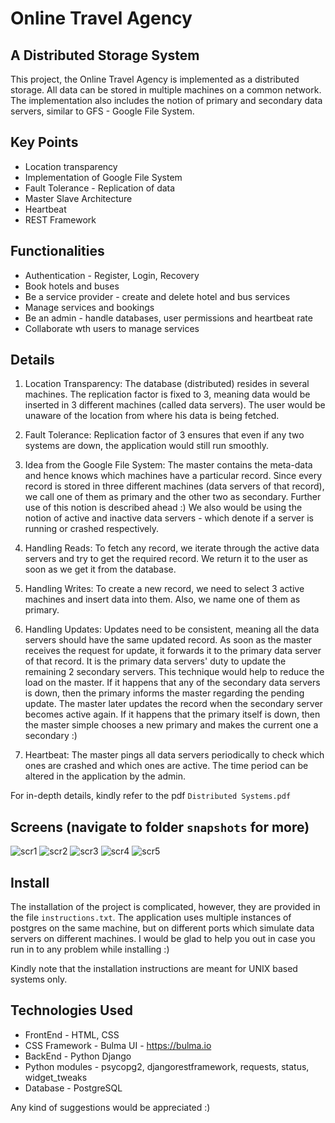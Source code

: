 # Online Travel Agency
## A Distributed Storage System

This project, the Online Travel Agency is implemented as a distributed storage. All data can be stored in multiple machines on a common network. The implementation also includes the notion of primary and secondary data servers, similar to GFS - Google File System.

## Key Points

* Location transparency
* Implementation of Google File System
* Fault Tolerance - Replication of data
* Master Slave Architecture
* Heartbeat
* REST Framework

## Functionalities

* Authentication - Register, Login, Recovery
* Book hotels and buses
* Be a service provider - create and delete hotel and bus services
* Manage services and bookings
* Be an admin - handle databases, user permissions and heartbeat rate
* Collaborate wth users to manage services

## Details

1. Location Transparency: The database (distributed) resides in several machines. The replication factor is fixed to 3, meaning data would be inserted in 3 different machines (called data servers). The user would be unaware of the location from where his data is being fetched.

2. Fault Tolerance: Replication factor of 3 ensures that even if any two systems are down, the application would still run smoothly. 

3. Idea from the Google File System: The master contains the meta-data and hence knows which machines have a particular record. Since every record is stored in three different machines (data servers of that record), we call one of them as primary and the other two as secondary. Further use of this notion is described ahead :) We also would be using the notion of active and inactive data servers - which denote if a server is running or crashed respectively.

4. Handling Reads: To fetch any record, we iterate through the active data servers and try to get the required record. We return it to the user as soon as we get it from the database.

5. Handling Writes: To create a new record, we need to select 3 active machines and insert data into them. Also, we name one of them as primary.

6. Handling Updates: Updates need to be consistent, meaning all the data servers should have the same updated record. As soon as the master receives the request for update, it forwards it to the primary data server of that record. It is the primary data servers' duty to update the remaining 2 secondary servers. This technique would help to reduce the load on the master. If it happens that any of the secondary data servers is down, then the primary informs the master regarding the pending update. The master later updates the record when the secondary server becomes active again. If it happens that the primary itself is down, then the master simple chooses a new primary and makes the current one a secondary :)

7. Heartbeat: The master pings all data servers periodically to check which ones are crashed and which ones are active. The time period can be altered in the application by the admin.

For in-depth details, kindly refer to the pdf `Distributed Systems.pdf`

## Screens (navigate to folder `snapshots` for more)

![scr1](https://github.com/dumbape/Distributed-Storage/blob/master/snapshots/Search_Hotels.png?raw=true)
![scr2](https://github.com/dumbape/Distributed-Storage/blob/master/snapshots/Search_Results.png?raw=true)
![scr3](https://github.com/dumbape/Distributed-Storage/blob/master/snapshots/New_Service.png?raw=true)
![scr4](https://github.com/dumbape/Distributed-Storage/blob/master/snapshots/Manage_Service.png?raw=true)
![scr5](https://github.com/dumbape/Distributed-Storage/blob/master/snapshots/Admin.png?raw=true)

## Install

The installation of the project is complicated, however, they are provided in the file `instructions.txt`. The application uses multiple instances of postgres on the same machine, but on different ports which simulate data servers on different machines. I would be glad to help you out in case you run in to any problem while installing :)

Kindly note that the installation instructions are meant for UNIX based systems only.

## Technologies Used

* FrontEnd - HTML, CSS
* CSS Framework - Bulma UI - https://bulma.io
* BackEnd - Python Django
* Python modules - psycopg2, djangorestframework, requests, status, widget_tweaks
* Database - PostgreSQL

Any kind of suggestions would be appreciated :) 

